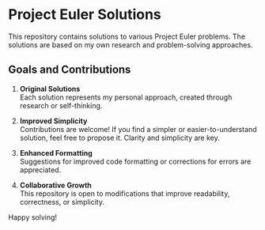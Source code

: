 # Project Euler Solutions

This repository contains solutions to various Project Euler problems. The solutions are based on my own research and problem-solving approaches.

## Goals and Contributions

1. **Original Solutions**  
   Each solution represents my personal approach, created through research or self-thinking.

2. **Improved Simplicity**  
   Contributions are welcome! If you find a simpler or easier-to-understand solution, feel free to propose it. Clarity and simplicity are key.

3. **Enhanced Formatting**  
   Suggestions for improved code formatting or corrections for errors are appreciated.

4. **Collaborative Growth**  
   This repository is open to modifications that improve readability, correctness, or simplicity.

Happy solving!
